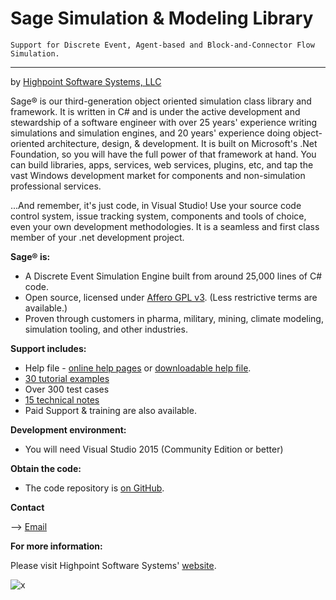 # Sage Simulation & Modeling Library

`Support for Discrete Event, Agent-based and Block-and-Connector Flow Simulation.`

-------------------
by [Highpoint Software Systems, LLC](http://www.highpointsoftware.com/index.html)

Sage® is our third-generation object oriented simulation class library and framework. It is written in C# and is under the active development and stewardship of a software engineer with over 25 years' experience writing simulations and simulation engines, and 20 years' experience doing object-oriented architecture, design, & development. It is built on Microsoft's .Net Foundation, so you will have the full power of that framework at hand. You can build libraries, apps, services, web services, plugins, etc, and tap the vast Windows development market for components and non-simulation professional services.

...And remember, it's just code, in Visual Studio! Use your source code control system, issue tracking system, components and tools of choice, even your own development methodologies. It is a seamless and first class member of your .net development project.

**Sage® is:**
 * A Discrete Event Simulation Engine built from around 25,000 lines of C# code.
 * Open source, licensed under [Affero GPL v3](./LICENSE). (Less restrictive terms are available.)
 * Proven through customers in pharma, military, mining, climate modeling, simulation tooling, and other industries.

**Support includes:**
 * Help file - [online help pages](http://www.highpointsoftware.com/SageHelp/index.html) or [downloadable help file](ftp://pbosch@highpointsoftware.com/SageHelp/Sage4.chm).
 * [30 tutorial examples](http://www.highpointsoftware.com/Tutorial/index.html)
 * Over 300 test cases
 * [15 technical notes](http://www.highpointsoftware.com/TechNotes/index.htm)
 * Paid Support & training are also available.

**Development environment:**
* You will need Visual Studio 2015 (Community Edition or better)

**Obtain the code:**
 * The code repository is [on GitHub](https://github.com/peterbosch/Sage).
 
**Contact**

--> [Email](mailto://support@highpointsoftware.com)

**For more information:**

Please visit Highpoint Software Systems' [website](http://www.highpointsoftware.com/index.html).

![x](http://www.highpointsoftware.com/Images/logomedium.jpg "Highpoint Logo")
